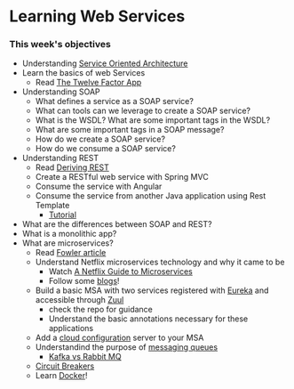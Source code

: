 # Learning Web Services

### This week's objectives
* Understanding [Service Oriented Architecture](http://www.opengroup.org/soa/source-book/soa/p1.htm)
* Learn the basics of web Services
	* Read [The Twelve Factor App](https://12factor.net/)
* Understanding SOAP
	* What defines a service as a SOAP service?
	* What can tools can we leverage to create a SOAP service?
	* What is the WSDL? What are some important tags in the WSDL?
	* What are some important tags in a SOAP message?
	* How do we create a SOAP service?
	* How do we consume a SOAP service?
* Understanding REST
	* Read [Deriving REST](https://www.ics.uci.edu/~fielding/pubs/dissertation/rest_arch_style.htm)
	* Create a RESTful web service with Spring MVC
	* Consume the service with Angular
	* Consume the service from another Java application using Rest Template
		* [Tutorial](https://www.journaldev.com/17096/spring-resttemplate-example)
* What are the differences between SOAP and REST?
* What is a monolithic app?
* What are microservices?
	* Read [Fowler article](https://martinfowler.com/articles/microservices.html)
	* Understand Netflix microservices technology and why it came to be
		* Watch [A Netflix Guide to Microservices](https://www.youtube.com/watch?v=CZ3wIuvmHeM)
		* Follow some [blogs](https://medium.com/netflix-techblog/tagged/microservices)!
	* Build a basic MSA with two services registered with [Eureka](https://github.com/Netflix/eureka/wiki/Eureka-at-a-glance) and accessible through [Zuul](https://github.com/Netflix/zuul/wiki)
		* check the repo for guidance
		* Understand the basic annotations necessary for these applications 
	* Add a [cloud configuration](https://dzone.com/articles/microservices-and-spring-cloud-config-server) server to your MSA 
	* Understandind the purpose of [messaging queues](https://docs.oracle.com/cd/E19435-01/819-0069/intro.html)
		* [Kafka vs Rabbit MQ](https://dzone.com/articles/exploring-message-brokers)
	* [Circuit Breakers](https://microservices.io/patterns/reliability/circuit-breaker.html)
	* Learn [Docker](https://www.guru99.com/docker-tutorial.html)! 